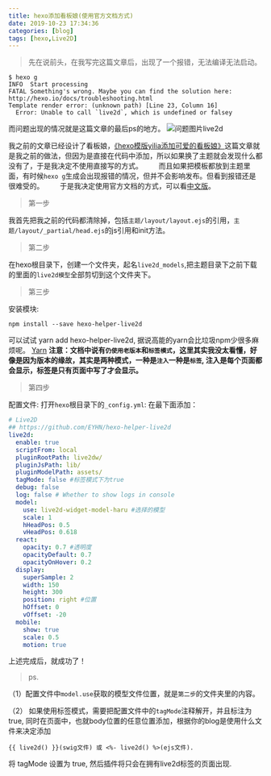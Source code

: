 ```yaml
---
title: hexo添加看板娘(使用官方文档方式)
date: 2019-10-23 17:34:36
categories: [blog]
tags: [hexo,Live2D]
---
```

>先在说前头，在我写完这篇文章后，出现了一个报错，无法编译无法启动。
<!--more-->

```
$ hexo g
INFO  Start processing
FATAL Something's wrong. Maybe you can find the solution here: http://hexo.io/docs/troubleshooting.html
Template render error: (unknown path) [Line 23, Column 16]
  Error: Unable to call `live2d`, which is undefined or falsey
```
而问题出现的情况就是这篇文章的最后ps的地方。
![问题图片live2d](https://i.loli.net/2019/10/24/VRaifAUBdG1Yy9h.png)


我之前的文章已经设计了看板娘，[《hexo模版yilia添加可爱的看板娘》](https://qianlei6148.github.io/2018/10/11/hexo%E6%A8%A1%E7%89%88yilia%E6%B7%BB%E5%8A%A0%E5%8F%AF%E7%88%B1%E7%9A%84%E7%9C%8B%E6%9D%BF%E5%A8%98/)这篇文章就是我之前的做法，但因为是直接在代码中添加，所以如果换了主题就会发现什么都没有了，于是我决定不使用直接写的方式。
&emsp;&emsp;而且如果把模板都放到主题里面，有时候`hexo g`生成会出现报错的情况，但并不会影响发布。但看到报错还是很难受的。
&emsp;&emsp;于是我决定使用官方文档的方式，可以看[中文版](https://github.com/EYHN/hexo-helper-live2d/blob/master/README.zh-CN.md)。
>第一步

我首先把我之前的代码都清除掉，包括`主题/layout/layout.ejs`的引用，`主题/layout/_partial/head.ejs`的js引用和init方法。
>第二步

在hexo根目录下，创建一个文件夹，起名`live2d_models`,把主题目录下之前下载的里面的`live2d模型`全部剪切到这个文件夹下。
>第三步

安装模块:
```
npm install --save hexo-helper-live2d
```
可以试试 yarn add hexo-helper-live2d, 据说高能的yarn会比垃圾npm少很多麻烦呢。 [Yarn](https://yarn.bootcss.com/)
**注意：文档中说有`仍使用老版本`和`标签模式`，这里其实我没太看懂，好像是因为版本的缘故，其实是两种模式，一种是`注入`一种是`标签`, 注入是每个页面都会显示，标签是只有页面中写了才会显示。**
>第四步

配置文件: 打开`hexo`根目录下的`_config.yml`:
在最下面添加：
```yml
# Live2D
## https://github.com/EYHN/hexo-helper-live2d
live2d:
  enable: true
  scriptFrom: local
  pluginRootPath: live2dw/
  pluginJsPath: lib/
  pluginModelPath: assets/
  tagMode: false #标签模式下为true
  debug: false
  log: false # Whether to show logs in console
  model:
    use: live2d-widget-model-haru #选择的模型
    scale: 1
    hHeadPos: 0.5
    vHeadPos: 0.618
  react:
    opacity: 0.7 #透明度
    opacityDefault: 0.7
    opacityOnHover: 0.2
  display:
    superSample: 2
    width: 150
    height: 300
    position: right #位置
    hOffset: 0
    vOffset: -20
  mobile:
    show: true
    scale: 0.5
    motion: true
```
上述完成后，就成功了！
>ps. 

（1）配置文件中`model.use`获取的模型文件位置，就是`第二步`的文件夹里的内容。


（2） 如果使用标签模式，需要把配置文件中的`tagMode`注释解开，并且标注为true, 同时在页面中，也就body位置的任意位置添加，根据你的blog是使用什么文件来决定添加

```
{{ live2d() }}(swig文件) 或 <%- live2d() %>(ejs文件).
``` 

将 tagMode 设置为 true, 然后插件将只会在拥有live2d标签的页面出现.


